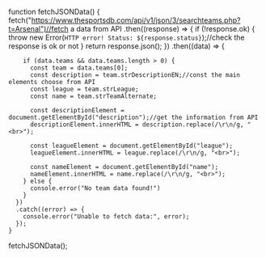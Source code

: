 function fetchJSONData() {
  fetch("https://www.thesportsdb.com/api/v1/json/3/searchteams.php?t=Arsenal")//fetch a data from API
      .then((response) => {
          if (!response.ok) {
            throw new Error(`HTTP error! Status: ${response.status}`);//check the response is ok or not
          }
          return response.json();
      })
      .then((data) => {
       
        if (data.teams && data.teams.length > 0) {
          const team = data.teams[0];
          const description = team.strDescriptionEN;//const the main elements choose from API
          const league = team.strLeague;
          const name = team.strTeamAlternate;

          const descriptionElement = document.getElementById("description");//get the information from API
          descriptionElement.innerHTML = description.replace(/\r\n/g, "<br>");

          const leagueElement = document.getElementById("league");
          leagueElement.innerHTML = league.replace(/\r\n/g, "<br>");

          const nameElement = document.getElementById("name");
          nameElement.innerHTML = name.replace(/\r\n/g, "<br>");
        } else {
          console.error("No team data found!")
        }
      })
      .catch((error) => {
        console.error("Unable to fetch data:", error);
      });
    }
fetchJSONData();

